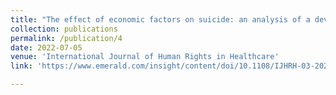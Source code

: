 ```yaml
---
title: "The effect of economic factors on suicide: an analysis of a developing country"
collection: publications
permalink: /publication/4
date: 2022-07-05
venue: 'International Journal of Human Rights in Healthcare'
link: 'https://www.emerald.com/insight/content/doi/10.1108/IJHRH-03-2022-0023/full/html?utm_campaign=Emerald_Health_PPV_Dec22_RoN'

---
```

